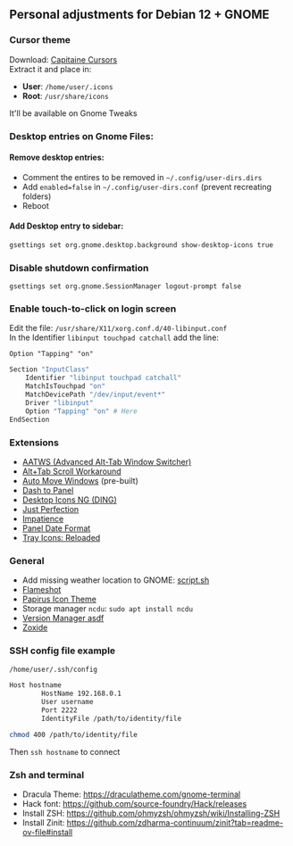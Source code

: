 ## Personal adjustments for Debian 12 + GNOME

### Cursor theme
Download: [Capitaine Cursors](https://www.gnome-look.org/p/1148692)  
Extract it and place in:
- **User**: `/home/user/.icons`
- **Root**: `/usr/share/icons`

It'll be available on Gnome Tweaks

### Desktop entries on Gnome Files:
#### Remove desktop entries:
- Comment the entires to be removed in `~/.config/user-dirs.dirs`
- Add `enabled=false` in `~/.config/user-dirs.conf` (prevent recreating folders)
- Reboot

#### Add Desktop entry to sidebar:
```bash
gsettings set org.gnome.desktop.background show-desktop-icons true
```

### Disable shutdown confirmation
```
gsettings set org.gnome.SessionManager logout-prompt false
```

### Enable touch-to-click on login screen
Edit the file: `/usr/share/X11/xorg.conf.d/40-libinput.conf`  
In the Identifier `libinput touchpad catchall` add the line:
```
Option "Tapping" "on"
```

```bash
Section "InputClass"
    Identifier "libinput touchpad catchall"
    MatchIsTouchpad "on"
    MatchDevicePath "/dev/input/event*"
    Driver "libinput"
    Option "Tapping" "on" # Here
EndSection
```

### Extensions
- [AATWS (Advanced Alt-Tab Window Switcher)](https://extensions.gnome.org/extension/4412/advanced-alttab-window-switcher/)
- [Alt+Tab Scroll Workaround](https://extensions.gnome.org/extension/5282/alttab-scroll-workaround/)
- [Auto Move Windows](https://extensions.gnome.org/extension/16/auto-move-windows/) (pre-built)
- [Dash to Panel](https://extensions.gnome.org/extension/1160/dash-to-panel/)
- [Desktop Icons NG (DING)](https://extensions.gnome.org/extension/2087/desktop-icons-ng-ding/)
- [Just Perfection](https://extensions.gnome.org/extension/3843/just-perfection/)
- [Impatience](https://extensions.gnome.org/extension/277/impatience/)
- [Panel Date Format](https://extensions.gnome.org/extension/1462/panel-date-format/)
- [Tray Icons: Reloaded](https://extensions.gnome.org/extension/2890/tray-icons-reloaded/)

### General
- Add missing weather location to GNOME: [script.sh](https://gitlab.com/julianfairfax/scripts/-/raw/main/add-location-to-gnome-weather.sh)
- [Flameshot](https://flameshot.org/)
- [Papirus Icon Theme](https://github.com/PapirusDevelopmentTeam/papirus-icon-theme)
- Storage manager `ncdu`: `sudo apt install ncdu`
- [Version Manager asdf](https://asdf-vm.com/)
- [Zoxide](https://github.com/ajeetdsouza/zoxide)

### SSH config file example
```bash
/home/user/.ssh/config
```
```bash
Host hostname
        HostName 192.168.0.1
        User username
        Port 2222
        IdentityFile /path/to/identity/file
```
```bash
chmod 400 /path/to/identity/file  
```
Then `ssh hostname` to connect

### Zsh and terminal
- Dracula Theme: https://draculatheme.com/gnome-terminal
- Hack font: https://github.com/source-foundry/Hack/releases
- Install ZSH: https://github.com/ohmyzsh/ohmyzsh/wiki/Installing-ZSH
- Install Zinit: https://github.com/zdharma-continuum/zinit?tab=readme-ov-file#install
